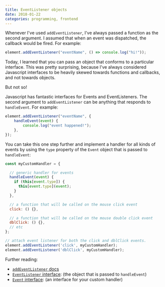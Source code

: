 ```yaml
---
title: EventListener objects
date: 2018-01-22
categories: programming, frontend
---
```


Whenever I've used `addEventListener`, I've always passed a function as the second argument. I
assumed that when an event was dispatched, the callback would be fired. For example:

```javascript
element.addEventListener("eventName", () => console.log("hi!"));
```

Today, I learned that you can pass an object that conforms to a particular interface. This was
pretty surprising, because I've always considered Javascript interfaces to be heavily skewed
towards functions and callbacks, and not towards objects.

But not so!

Javascript has fantastic interfaces for Events and EventListeners. The second argument
to `addEventListener` can be anything that responds to `handleEvent`. For example:

```javascript
element.addEventListener("eventName", {
    handleEvent(event) {
        console.log("event happened!");
    },
});
```

You can take this one step further and implement a handler for all kinds of events
by using the `type` property of the `Event` object that is passed to `handleEvent`:

```javascript
const myCustomHandler = {

  // generic handler for events
  handleEvent(event) {
    if (this[event.type]) {
      this[event.type](event);
    }
  },

  // a function that will be called on the mouse click event
  click: () {},

  // a function that will be called on the mouse double click event
  dblClick: () {},
  // etc
};

// attach event listener for both the click and dblClick events.
element.addEventListener('click', myCustomHandler);
element.addEventListener('dblClick', myCustomHandler);
```

Further reading:

-   [`addEventListener` docs][1]
-   [`EventListener` interface][2]: (the object that is passed to `handleEvent`)
-   [`Event` interface][3]: (an interface for your custom handler)

[1]: https://developer.mozilla.org/en-US/docs/Web/API/EventTarget/addEventListener
[2]: https://developer.mozilla.org/en-US/docs/Web/API/Event
[3]: https://developer.mozilla.org/en-US/docs/Web/API/EventListener
